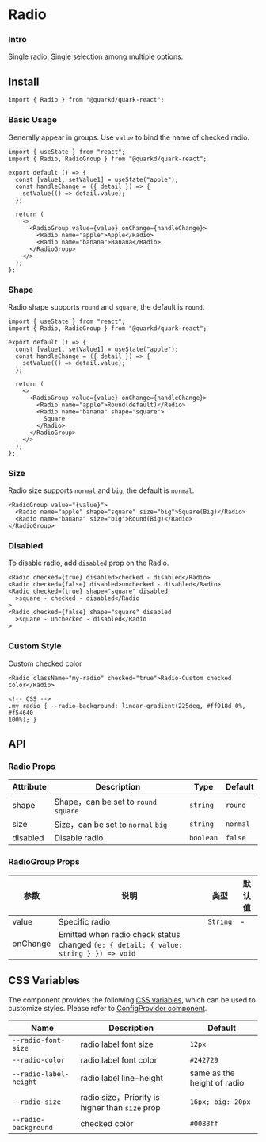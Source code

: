 # Radio

### Intro

Single radio, Single selection among multiple options.

## Install

```tsx
import { Radio } from "@quarkd/quark-react";
```

### Basic Usage

Generally appear in groups. Use `value` to bind the name of checked radio.

```tsx
import { useState } from "react";
import { Radio, RadioGroup } from "@quarkd/quark-react";

export default () => {
  const [value1, setValue1] = useState("apple");
  const handleChange = ({ detail }) => {
    setValue(() => detail.value);
  };

  return (
    <>
      <RadioGroup value={value} onChange={handleChange}>
        <Radio name="apple">Apple</Radio>
        <Radio name="banana">Banana</Radio>
      </RadioGroup>
    </>
  );
};
```

### Shape

Radio shape supports `round` and `square`, the default is `round`.

```tsx
import { useState } from "react";
import { Radio, RadioGroup } from "@quarkd/quark-react";

export default () => {
  const [value1, setValue1] = useState("apple");
  const handleChange = ({ detail }) => {
    setValue(() => detail.value);
  };

  return (
    <>
      <RadioGroup value={value} onChange={handleChange}>
        <Radio name="apple">Round(default)</Radio>
        <Radio name="banana" shape="square">
          Square
        </Radio>
      </RadioGroup>
    </>
  );
};
```

### Size

Radio size supports `normal` and `big`, the default is `normal`.

```tsx
<RadioGroup value="{value}">
  <Radio name="apple" shape="square" size="big">Square(Big)</Radio>
  <Radio name="banana" size="big">Round(Big)</Radio>
</RadioGroup>
```

### Disabled

To disable radio, add `disabled` prop on the Radio.

```tsx
<Radio checked={true} disabled>checked - disabled</Radio>
<Radio checked={false} disabled>unchecked - disabled</Radio>
<Radio checked={true} shape="square" disabled
  >square - checked - disabled</Radio
>
<Radio checked={false} shape="square" disabled
  >square - unchecked - disabled</Radio
>
```

### Custom Style

Custom checked color

```tsx
<Radio className="my-radio" checked="true">Radio-Custom checked color</Radio>

<!-- CSS -->
.my-radio { --radio-background: linear-gradient(225deg, #ff918d 0%, #f54640
100%); }
```

## API

### Radio Props

| Attribute | Description                           | Type      | Default  |
| --------- | ------------------------------------- | --------- | -------- |
| shape     | Shape，can be set to `round` `square` | `string`  | `round`  |
| size      | Size，can be set to `normal` `big`    | `string ` | `normal` |
| disabled  | Disable radio                         | `boolean` | `false`  |

### RadioGroup Props

| 参数     | 说明                                                                          | 类型     | 默认值 |
| -------- | ----------------------------------------------------------------------------- | -------- | ------ |
| value    | Specific radio                                                                | `String` | -      |
| onChange | Emitted when radio check status changed `(e: { detail: { value: string } }) => void` |

## CSS Variables

The component provides the following [CSS variables](https://developer.mozilla.org/zh-CN/docs/Web/CSS/Using_CSS_custom_properties), which can be used to customize styles. Please refer to [ConfigProvider component](#/zh-CN/guide/theme).

| Name                   | Description                                     | Default                     |
| ---------------------- | ----------------------------------------------- | --------------------------- |
| `--radio-font-size`    | radio label font size                           | `12px`                      |
| `--radio-color`        | radio label font color                          | `#242729 `                  |
| `--radio-label-height` | radio label line-height                         | same as the height of radio |
| `--radio-size`         | radio size，Priority is higher than `size` prop | `16px; big: 20px`           |
| `--radio-background`   | checked color                                   | `#0088ff`                   |
